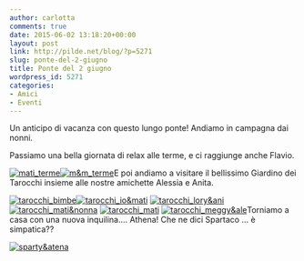 ```yaml
---
author: carlotta
comments: true
date: 2015-06-02 13:18:20+00:00
layout: post
link: http://pilde.net/blog/?p=5271
slug: ponte-del-2-giugno
title: Ponte del 2 giugno
wordpress_id: 5271
categories:
- Amici
- Eventi
---
```


Un anticipo di vacanza con questo lungo ponte! Andiamo in campagna dai nonni.

Passiamo una bella giornata di relax alle terme, e ci raggiunge anche Flavio.

[![mati_terme](http://pilde.net/blog/wp-content/uploads/2015/09/mati_terme.jpg)](http://pilde.net/blog/wp-content/uploads/2015/09/mati_terme.jpg)[![m&m_terme](http://pilde.net/blog/wp-content/uploads/2015/09/mm_terme.jpg)](http://pilde.net/blog/wp-content/uploads/2015/09/mm_terme.jpg)E poi andiamo a visitare il bellissimo Giardino dei Tarocchi insieme alle nostre amichette Alessia e Anita.

[![tarocchi_bimbe](http://pilde.net/blog/wp-content/uploads/2015/09/tarocchi_bimbe.jpg)](http://pilde.net/blog/wp-content/uploads/2015/09/tarocchi_bimbe.jpg)[![tarocchi_io&mati](http://pilde.net/blog/wp-content/uploads/2015/09/tarocchi_iomati.jpg)](http://pilde.net/blog/wp-content/uploads/2015/09/tarocchi_iomati.jpg) [![tarocchi_lory&ani](http://pilde.net/blog/wp-content/uploads/2015/09/tarocchi_loryani.jpg)](http://pilde.net/blog/wp-content/uploads/2015/09/tarocchi_loryani.jpg) [![tarocchi_mati&nonna](http://pilde.net/blog/wp-content/uploads/2015/09/tarocchi_matinonna.jpg)](http://pilde.net/blog/wp-content/uploads/2015/09/tarocchi_matinonna.jpg) [![tarocchi_mati](http://pilde.net/blog/wp-content/uploads/2015/09/tarocchi_mati.jpg)](http://pilde.net/blog/wp-content/uploads/2015/09/tarocchi_mati.jpg) [![tarocchi_meggy&ale](http://pilde.net/blog/wp-content/uploads/2015/09/tarocchi_meggyale.jpg)](http://pilde.net/blog/wp-content/uploads/2015/09/tarocchi_meggyale.jpg)Torniamo a casa con una nuova inquilina.... Athena! Che ne dici Spartaco ... è simpatica??

[![sparty&atena](http://pilde.net/blog/wp-content/uploads/2015/09/spartyatena.png)](http://pilde.net/blog/wp-content/uploads/2015/09/spartyatena.png)
